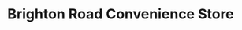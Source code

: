 ---
title: "Brighton Road Convenience Store"
url: /derby/brighton-road-convenience-store/
shop: convenience
---